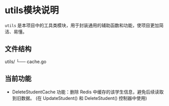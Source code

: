 # utils模块说明

`utils` 是本项目中的工具类模块，用于封装通用的辅助函数和功能，使项目更加简洁、易懂。

## 文件结构

utils/
└── cache.go

## 当前功能

- DeleteStudentCache
功能：删除 Redis 中缓存的该学生信息，避免后续读取到旧数据。
(在 UpdateStudent() 和 DeleteStudent() 控制器中使用)